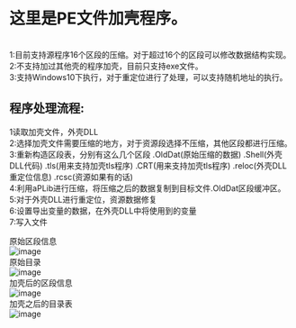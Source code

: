 这里是PE文件加壳程序。
===

<br>
1:目前支持源程序16个区段的压缩。对于超过16个的区段可以修改数据结构实现。
<br>
2:不支持加过其他壳的程序加壳，目前只支持exe文件。
<br>
3:支持Windows10下执行，对于重定位进行了处理，可以支持随机地址的执行。
<br>

程序处理流程:
-------
1读取加壳文件，外壳DLL
<br>
2:选择加壳文件需要压缩的地方，对于资源段选择不压缩，其他区段都进行压缩。
<br>
3:重新构造区段表，分别有这么几个区段 .OldDat(原始压缩的数据) .Shell(外壳DLL代码) .tls(用来支持加壳tls程序) .CRT(用来支持加壳tls程序) .reloc(外壳DLL重定位信息) .rcsc(资源如果有的话)
<br>
4:利用aPLib进行压缩，将压缩之后的数据复制到目标文件.OldDat区段缓冲区。
<br>
5:对于外壳DLL进行重定位，资源数据修复
<br>
6:设置导出变量的数据，在外壳DLL中将使用到的变量
<br>
7:写入文件
<br>


原始区段信息
<br>
![image](https://github.com/longqun/Packer/raw/master/ScreenShot/1.jpg)
<br>
原始目录
<br>
![image](https://github.com/longqun/Packer/raw/master/ScreenShot/2.jpg)
<br>
加壳后的区段信息
<br>
![image](https://github.com/longqun/Packer/raw/master/ScreenShot/3.jpg)
<br>
加壳之后的目录表
<br>
![image](https://github.com/longqun/Packer/raw/master/ScreenShot/4.jpg)